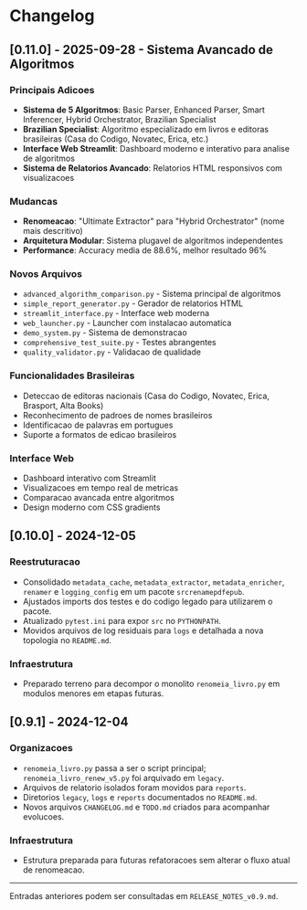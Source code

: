 # Changelog

## [0.11.0] - 2025-09-28 - Sistema Avancado de Algoritmos

### Principais Adicoes
- **Sistema de 5 Algoritmos**: Basic Parser, Enhanced Parser, Smart Inferencer, Hybrid Orchestrator, Brazilian Specialist
- **Brazilian Specialist**: Algoritmo especializado em livros e editoras brasileiras (Casa do Codigo, Novatec, Erica, etc.)
- **Interface Web Streamlit**: Dashboard moderno e interativo para analise de algoritmos
- **Sistema de Relatorios Avancado**: Relatorios HTML responsivos com visualizacoes

### Mudancas
- **Renomeacao**: "Ultimate Extractor" para "Hybrid Orchestrator" (nome mais descritivo)
- **Arquitetura Modular**: Sistema plugavel de algoritmos independentes
- **Performance**: Accuracy media de 88.6%, melhor resultado 96%

### Novos Arquivos
- `advanced_algorithm_comparison.py` - Sistema principal de algoritmos
- `simple_report_generator.py` - Gerador de relatorios HTML
- `streamlit_interface.py` - Interface web moderna
- `web_launcher.py` - Launcher com instalacao automatica
- `demo_system.py` - Sistema de demonstracao
- `comprehensive_test_suite.py` - Testes abrangentes
- `quality_validator.py` - Validacao de qualidade

### Funcionalidades Brasileiras
- Deteccao de editoras nacionais (Casa do Codigo, Novatec, Erica, Brasport, Alta Books)
- Reconhecimento de padroes de nomes brasileiros
- Identificacao de palavras em portugues
- Suporte a formatos de edicao brasileiros

### Interface Web
- Dashboard interativo com Streamlit
- Visualizacoes em tempo real de metricas
- Comparacao avancada entre algoritmos
- Design moderno com CSS gradients

## [0.10.0] - 2024-12-05

### Reestruturacao
- Consolidado `metadata_cache`, `metadata_extractor`, `metadata_enricher`, `renamer` e `logging_config` em um pacote `srcrenamepdfepub`.
- Ajustados imports dos testes e do codigo legado para utilizarem o pacote.
- Atualizado `pytest.ini` para expor `src` no `PYTHONPATH`.
- Movidos arquivos de log residuais para `logs` e detalhada a nova topologia no `README.md`.

### Infraestrutura
- Preparado terreno para decompor o monolito `renomeia_livro.py` em modulos menores em etapas futuras.

## [0.9.1] - 2024-12-04

### Organizacoes
- `renomeia_livro.py` passa a ser o script principal; `renomeia_livro_renew_v5.py` foi arquivado em `legacy`.
- Arquivos de relatorio isolados foram movidos para `reports`.
- Diretorios `legacy`, `logs` e `reports` documentados no `README.md`.
- Novos arquivos `CHANGELOG.md` e `TODO.md` criados para acompanhar evolucoes.

### Infraestrutura
- Estrutura preparada para futuras refatoracoes sem alterar o fluxo atual de renomeacao.

---
Entradas anteriores podem ser consultadas em `RELEASE_NOTES_v0.9.md`.
